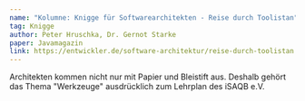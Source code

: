 ```yaml
---
name: "Kolumne: Knigge für Softwarearchitekten - Reise durch Toolistan"
tag: Knigge
author: Peter Hruschka, Dr. Gernot Starke
paper: Javamagazin
link: https://entwickler.de/software-architektur/reise-durch-toolistan
---
```

Architekten kommen nicht nur mit Papier und Bleistift aus.
Deshalb gehört das Thema "Werkzeuge" ausdrücklich zum Lehrplan des iSAQB e.V.